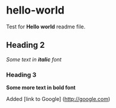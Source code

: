 # hello-world

Test for **Hello world** readme file.
## Heading 2
*Some text in __italic__ font*

### Heading 3
**Some more text in bold font**

Added [link to Google] (http://google.com)

